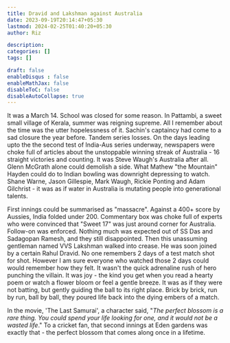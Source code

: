 ```yaml
---
title: Dravid and Lakshman against Australia
date: 2023-09-19T20:14:47+05:30
lastmod: 2024-02-25T01:40:20+05:30
author: Riz

description: 
categories: []
tags: []

draft: false
enableDisqus : false
enableMathJax: false
disableToC: false
disableAutoCollapse: true
---
```





It was a March 14. School was closed for some reason. In Pattambi, a sweet small village of Kerala, summer was reigning supreme. All I remember about the time was the utter hopelessness of it. Sachin's captaincy had come to a sad closure the year before. Tandem series losses. On the days leading upto the the second test of India-Aus series underway, newspapers were choke full of articles about the unstoppable winning streak of Australia - 16 straight victories and counting. It was Steve Waugh's Australia after all. Glenn McGrath alone could demolish a side. What Mathew "the Mountain" Hayden could do to Indian bowling was downright depressing to watch. Shane Warne, Jason Gillespie, Mark Waugh, Rickie Ponting and Adam Gilchrist - it was as if water in Australia is mutating people into generational talents.

First innings could be summarised as "massacre". Against a 400+ score by Aussies, India folded under 200. Commentary box was choke full of experts who were convinced that "Sweet 17" was just around corner for Australia. Follow-on was enforced. Nothing much was expected out of SS Das and Sadagopan Ramesh, and they still disappointed. Then this unassuming gentleman named VVS Lakshman walked into crease. He was soon joined by a certain Rahul Dravid. No one remembers 2 days of a test match shot for shot. However I am sure everyone who watched those 2 days could would remember how they felt. It wasn't the quick adrenaline rush of hero punching the villain. It was joy - the kind you get when you read a hearty poem or watch a flower bloom or feel a gentle breeze. It was as if they were not batting, but gently guiding the ball to its right place. Brick by brick, run by run, ball by ball, they poured life back into the dying embers of a match. 

In the movie, 'The Last Samurai', a character said, "_The perfect blossom is a rare thing. You could spend your life looking for one, and it would not be a wasted life_." To a cricket fan, that second innings at Eden gardens was exactly that - the perfect blossom that comes along once in a lifetime. 

